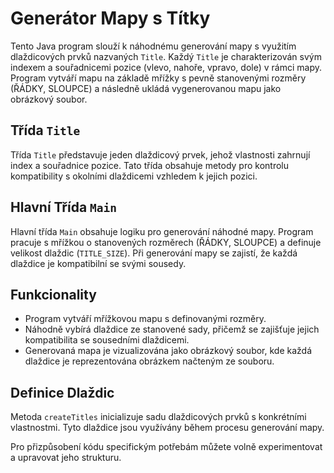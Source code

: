 # Generátor Mapy s Títky

Tento Java program slouží k náhodnému generování mapy s využitím dlaždicových prvků nazvaných `Title`. Každý `Title` je charakterizován svým indexem a souřadnicemi pozice (vlevo, nahoře, vpravo, dole) v rámci mapy. Program vytváří mapu na základě mřížky s pevně stanovenými rozměry (ŘÁDKY, SLOUPCE) a následně ukládá vygenerovanou mapu jako obrázkový soubor.

## Třída `Title`

Třída `Title` představuje jeden dlaždicový prvek, jehož vlastnosti zahrnují index a souřadnice pozice. Tato třída obsahuje metody pro kontrolu kompatibility s okolními dlaždicemi vzhledem k jejich pozici.

## Hlavní Třída `Main`

Hlavní třída `Main` obsahuje logiku pro generování náhodné mapy. Program pracuje s mřížkou o stanovených rozměrech (ŘÁDKY, SLOUPCE) a definuje velikost dlaždic (`TITLE_SIZE`). Při generování mapy se zajistí, že každá dlaždice je kompatibilní se svými sousedy.

## Funkcionality

- Program vytváří mřížkovou mapu s definovanými rozměry.
- Náhodně vybírá dlaždice ze stanovené sady, přičemž se zajišťuje jejich kompatibilita se sousedními dlaždicemi.
- Generovaná mapa je vizualizována jako obrázkový soubor, kde každá dlaždice je reprezentována obrázkem načteným ze souboru.

## Definice Dlaždic

Metoda `createTitles` inicializuje sadu dlaždicových prvků s konkrétními vlastnostmi. Tyto dlaždice jsou využívány během procesu generování mapy.

Pro přizpůsobení kódu specifickým potřebám můžete volně experimentovat a upravovat jeho strukturu.
